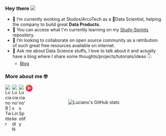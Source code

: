 ### Hey there <img src="https://media.giphy.com/media/hvRJCLFzcasrR4ia7z/giphy.gif" width="10px">

- 🔭 I’m currently working at Studos/ArcoTech as a 🐍Data Scientist, helping the company to build great **Data Products.**
- 🌱 You can access what I'm currently learning on my [Study-Sprints](https://github.com/LucianoBatista/study-sprints) repository.
- 👯 I’m looking to collaborate on open source community as a retribution of such great free resources available on internet.  
- 💬 Ask me about Data Science stuffs, I love to talk about it and actually have a blog where I share some thoughts/projects/tutorials/ideas 👇:
  - [Blog](https://www.lobdata.com.br)

### More about me 🤓

<a href="https://twitter.com/Luciano_Bats3">
  <img align="left" alt="Luciano B | Twitter" width="22px" src="https://raw.githubusercontent.com/peterthehan/peterthehan/master/assets/twitter.svg" />
</a>
<a href="https://www.linkedin.com/in/lucianobatistads/">
  <img align="left" alt="Luciano's LinkedIN" width="22px" src="https://raw.githubusercontent.com/peterthehan/peterthehan/master/assets/linkedin.svg" />
</a>
<a href="https://open.spotify.com/user/731pr635y3tksh96r18sr7myn?si=d3a0676515d44e83">
  <img align="left" alt="Luciano's Spotify" width="22px" src="https://upload.wikimedia.org/wikipedia/commons/thumb/1/19/Spotify_logo_without_text.svg/768px-Spotify_logo_without_text.svg.png" />
</a>
<a href="https://app.pluralsight.com/profile/luciano-batista">
  <img align="left" alt="Luciano's Spotify" width="22px" src="https://raw.githubusercontent.com/LucianoBatista/LucianoBatista/main/assets/pluralsight.svg" />
</a>

<br>
<br>

<p align="center"> <img src="https://github-readme-stats.vercel.app/api?username=LucianoBatista&show_icons=true&theme=gotham" alt="Luciano's GitHub stats" />
  
